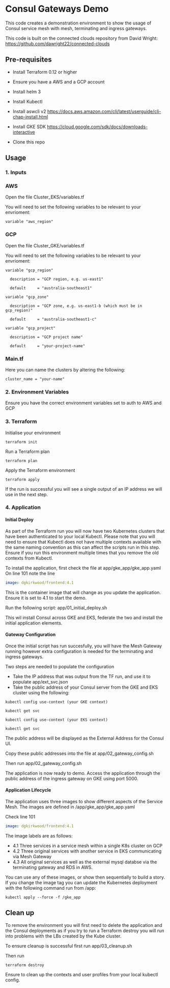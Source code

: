 # Consul Gateways Demo
This code creates a demonstration environment to show the usage of Consul service mesh with mesh, terminating and ingress gateways.

This code is built on the connected clouds repository from David Wright: https://github.com/dawright22/connected-clouds


## Pre-requisites

* Install Terraform 0.12 or higher

* Ensure you have a AWS and a GCP account

* Install helm 3

* Install Kubectl

* Install aswcli v2 https://docs.aws.amazon.com/cli/latest/userguide/cli-chap-install.html 

* Install GKE SDK https://cloud.google.com/sdk/docs/downloads-interactive 

* Clone this repo




## Usage
### 1. Inputs

### AWS 

Open the file Cluster_EKS/variables.tf

You will need to set the following variables to be relevant to your envrioment:
```hcl
variable "aws_region" 
```
### GCP

Open the file Cluster_GKE/variables.tf

You will need to set the following variables to be relevant to your envrioment:
```hcl
variable "gcp_region" 

  description = "GCP region, e.g. us-east1"
  
  default     = "australia-southeast1"

variable "gcp_zone" 

  description = "GCP zone, e.g. us-east1-b (which must be in gcp_region)"
  
  default     = "australia-southeast1-c"

variable "gcp_project" 

  description = "GCP project name"
  
  default     = "your-project-name"
```

### Main.tf
Here you can name the clusters by altering the following:

```hcl
cluster_name = "your-name"
```
### 2. Environment Variables

Ensure you have the correct environment variables set to auth to AWS and GCP

### 3. Terraform

Initialise your environment
```hcl
terraform init 
```

Run a Terraform plan
```hcl
terraform plan 
```

Apply the Terraform environment
```hcl
terraform apply
```

If the run is successful you will see a single output of an IP address we will use in the next step. 


### 4. Application

#### Initial Deploy
As part of the Terraform run you will now have two Kubernetes clusters that have been authenticated to your local Kubectl. 
Please note that you will need to ensure that Kubectl does not have multiple contexts available with the same naming convention as this can affect the scripts run in this step. Ensure if you run this environment multiple times that you remove the old contexts from Kubectl. 

To install the application, first check the file at app/gke_app/gke_app.yaml
On line 101 note the line 
```yaml
image: dgkirkwood/frontend:4.1
```
This is the container image that will change as you update the application. Ensure it is set to 4.1 to start the demo. 

Run the following script: app/01_initial_deploy.sh

This wil install Consul across GKE and EKS, federate the two and install the initial application elements. 

#### Gateway Configuration

Once the initial script has run succesfully, you will have the Mesh Gateway running however extra configuration is needed for the terminating and ingress gateways. 

Two steps are needed to populate the configuration

* Take the IP address that was output from the TF run, and use it to populate app/ext_svc.json
* Take the public address of your Consul server from the GKE and EKS cluster using the following:
```
kubectl config use-context (your GKE context)
```
```
kubectl get svc
```
```
kubectl config use-context (your EKS context)
```
```
kubectl get svc
```

The public address will be displayed as the External Address for the Consul UI. 

Copy these public addresses into the file at app/02_gateway_config.sh

Then run app/02_gateway_config.sh

The application is now ready to demo. Access the application through the public address of the ingress gateway on GKE using port 5000. 


#### Application Lifecycle

The application uses three images to show different aspects of the Service Mesh. 
The images are defined in /app/gke_app/gke_app.yaml

Check line 101
```yaml
image: dgkirkwood/frontend:4.1
```
The image labels are as follows:
* 4.1 Three services in a service mesh within a single K8s cluster on GCP
* 4.2 Three original services with another service in EKS communicating via Mesh Gateway
* 4.3 All original services as well as the external mysql databse via the terminating gateway and RDS in AWS. 

You can use any of these images, or show then sequentially to build a story. 
If you change the image tag you can update the Kubernetes deployment with the following command run from /app: 
```
kubectl apply --force -f /gke_app
```



## Clean up

To remove the environment you will first need to delete the application and the Consul deployments as if you try to run a Terraform destroy you will run into problems with the LBs created by the Kube cluster. 

To ensure cleanup is successful first run app/03_cleanup.sh

Then run 
```hcl
terraform destroy
```

Ensure to clean up the contexts and user profiles from your local kubectl config.


